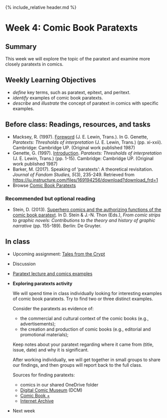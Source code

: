 {% include_relative header.md %}

# Week 4: Comic Book Paratexts

## Summary
This week we will explore the topic of the paratext and examine more closely paratexts in comics.

## Weekly Learning Objectives
- *define* key terms, such as paratext, epitext, and peritext.
- *identify* examples of comic book paratexts.
- *describe* and *illustrate* the concept of paratext in comics with specific examples.

## Before class: Readings, resources, and tasks
-  Macksey, R. (1997). [Foreword](https://iu.instructure.com/files/169194249/download?download_frd=1) (J. E. Lewin, Trans.). In G. Genette, *Paratexts: Thresholds of interpretation* (J. E. Lewin, Trans.) (pp. xi-xxii). Cambridge: Cambridge UP. (Original work published 1987)
- Genette, G. (1997). [Introduction](https://iu.instructure.com/files/169194241/download?download_frd=1). *Paratexts: Thresholds of interpretation* (J. E. Lewin, Trans.) (pp. 1-15). Cambridge: Cambridge UP. (Original work published 1987)
- Barker, M. (2017). Speaking of ‘paratexts’: A theoretical revisitation. *Journal of Fandom Studies, 5*(3), 235-249. Retrieved from <https://iu.instructure.com/files/169194256/download?download_frd=1>
- Browse [Comic Book Paratexts](https://biblicon.org/cbp/)

<!-- 42 pp. -->
### Recommended but optional reading
- Stein, D. (2013). [Superhero comics and the authorizing functions of the comic book paratext](https://iu.instructure.com/files/169194240/download?download_frd=1). In D. Stein & J.-N. Thon (Eds.), *From comic strips to graphic novels: Contributions to the theory and history of graphic narrative* (pp. 155-189). Berlin: De Gruyter.


## In class

- Upcoming assignment: [Tales from the Crypt](assignment-tales-from-the-crypt.md)
- Discussion
- [Paratext lecture and comics examples](https://f001.backblazeb2.com/file/gnrlfs/tr/walsh_comic_book_paratexts.pdf)
- **Exploring paratexts activity**  

	We will spend time in class individually looking for interesting examples of comic book paratexts. Try to find two or three distinct examples. 

	Consider the paratexts as evidence of:

	- the commercial and cultural context of the comic books (e.g., advertisements);
	- the creation and production of comic books (e.g., editorial and promotional materials);
	
	Keep notes about your paratext regarding where it came from (title, issue, date) and why it is significant.

	After working individually, we will get together in small groups to share our findings, and then groups will report back to the full class.

	Sources for finding paratexts: 
	- comics in our shared OneDrive folder
	* [Digital Comic Museum](http://digitalcomicmuseum.com/) (DCM)
	* [Comic Book +](https://comicbookplus.com)
	* [Internet Archive](http://archive.org)

- Next week

